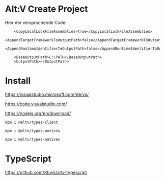 
# Alt:V Create Project

Hier der versprochende Code:


```
    <CopyLocalLockFileAssemblies>true</CopyLocalLockFileAssemblies>
    <AppendTargetFrameworkToOutputPath>false</AppendTargetFrameworkToOutputPath>
    <AppendRuntimeIdentifierToOutputPath>false</AppendRuntimeIdentifierToOutputPath>

    <BaseOutputPath>C:\PATH</BaseOutputPath>
    <OutputPath></OutputPath>
```
# Install

https://visualstudio.microsoft.com/de/vs/

https://code.visualstudio.com/

https://nodejs.org/en/download/


```
npm i @altv/types-client
```
```
npm i @altv/types-natives
```
```
npm i @altv/types-natives
```

# TypeScript
https://github.com/Stuyk/altv-typescript
